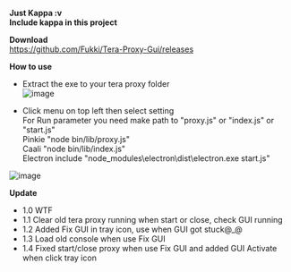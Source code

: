 **Just Kappa :v**<br/>
**Include kappa in this project**<br/>

**Download**<br/>
https://github.com/Fukki/Tera-Proxy-Gui/releases

**How to use**<br/>
- Extract the exe to your tera proxy folder<br/>
![image](https://user-images.githubusercontent.com/26898177/38705909-754d8e74-3ed5-11e8-9f2d-0412c98be921.png)<br/>

- Click menu on top left then select setting<br/>
For Run parameter you need make path to "proxy.js" or "index.js" or "start.js"<br/>
Pinkie "node bin/lib/proxy.js"<br/>
Caali "node bin/lib/index.js"<br/>
Electron include "node_modules\electron\dist\electron.exe start.js"<br/>

![image](https://user-images.githubusercontent.com/26898177/38706013-d5fb1110-3ed5-11e8-9951-77a8fa43a441.png)

**Update**<br/>
- 1.0 WTF<br/>
- 1.1 Clear old tera proxy running when start or close, check GUI running<br/>
- 1.2 Added Fix GUI in tray icon, use when GUI got stuck@_@<br/>
- 1.3 Load old console when use Fix GUI<br/>
- 1.4 Fixed start/close proxy when use Fix GUI and added GUI Activate when click tray icon<br/>

